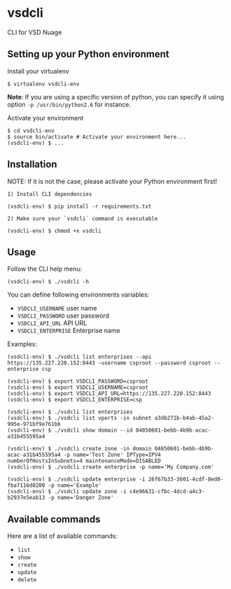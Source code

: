 vsdcli
========

CLI for VSD Nuage


Setting up your Python environment
----------------------------------

Install your virtualenv

    $ virtualenv vsdcli-env

__Note__: If you are using a specific version of python, you can specify it using option `-p /usr/bin/python2.6` for instance.

Activate your environment

    $ cd vsdcli-env
    $ source bin/activate # Activate your environment here...
    (vsdcli-env) $ ...


Installation
------------

NOTE: If it is not the case, please activate your Python environment first!

    1) Install CLI dependencies

    (vsdcli-env) $ pip install -r requirements.txt

    2) Make sure your `vsdcli` command is executable

    (vsdcli-env) $ chmod +x vsdcli

Usage
-----

Follow the CLI help menu:

    (vsdcli-env) $ ./vsdcli -h

You can define following environments variables:

* `VSDCLI_USERNAME` user name
* `VSDCLI_PASSWORD` user password
* `VSDCLI_API_URL` API URL
* `VSDCLI_ENTERPRISE` Enterprise name

Examples:

    (vsdcli-env) $ ./vsdcli list enterprises --api https://135.227.220.152:8443 -username csproot --password csproot --enterprise csp

    (vsdcli-env) $ export VSDCLI_PASSWORD=csproot
    (vsdcli-env) $ export VSDCLI_USERNAME=csproot
    (vsdcli-env) $ export VSDCLI_API_URL=https://135.227.220.152:8443
    (vsdcli-env) $ export VSDCLI_ENTERPRISE=csp

    (vsdcli-env) $ ./vsdcli list enterprises
    (vsdcli-env) $ ./vsdcli list vports -in subnet a3db271b-b4ab-45a2-995e-971bf9e761bb
    (vsdcli-env) $ ./vsdcli show domain --id 04850601-bebb-4b9b-acac-a31b455595a4

    (vsdcli-env) $ ./vsdcli create zone -in domain 04850601-bebb-4b9b-acac-a31b455595a4 -p name='Test Zone' IPType=IPV4 numberOfHostsInSubnets=4 maintenanceMode=DISABLED
    (vsdcli-env) $ ./vsdcli create enterprise -p name='My Company.com'

    (vsdcli-env) $ ./vsdcli update enterprise -i 26f67b33-3601-4cdf-8ed0-fba7116d0200 -p name='Example'
    (vsdcli-env) $ ./vsdcli update zone -i c4e96631-cfbc-4dcd-a4c3-b2937e5eab13 -p name='Danger Zone'


Available commands
------------------

Here are a list of available commands:
* `list`
* `show`
* `create`
* `update`
* `delete`